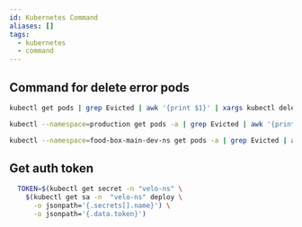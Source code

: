 ```yaml
---
id: Kubernetes Command
aliases: []
tags:
  - kubernetes
  - command
---
```

## Command for delete error pods
```bash
kubectl get pods | grep Evicted | awk '{print $1}' | xargs kubectl delete pod
```
```bash
kubectl --namespace=production get pods -a | grep Evicted | awk '{print $1}' | xargs kubectl --namespace=production delete pod -o name

```
```bash
kubectl --namespace=food-box-main-dev-ns get pods -a | grep Evicted | awk '{print $1}' | xargs kubectl --namespace=food-box-main-dev-ns delete pod -o name

```
## Get auth token
```bash
  TOKEN=$(kubectl get secret -n "velo-ns" \ 
    $(kubectl get sa -n  "velo-ns" deploy \
      -o jsonpath='{.secrets[].name}') \
      -o jsonpath='{.data.token}')
```
